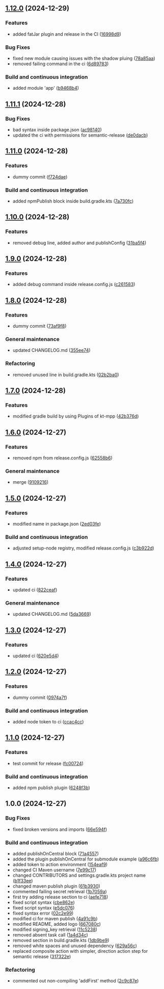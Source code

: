 ## [1.12.0](https://github.com/FreshMag/testo/compare/1.11.1...1.12.0) (2024-12-29)


### Features

* added fatJar plugin and release in the CI ([16998d9](https://github.com/FreshMag/testo/commit/16998d9086a884280e977d36a568b488461cb05e))


### Bug Fixes

* fixed new module causing issues with the shadow pluing ([78a85aa](https://github.com/FreshMag/testo/commit/78a85aad7aaff372fe0e97125d3a0f5a30791801))
* removed failing command in the ci ([6d89783](https://github.com/FreshMag/testo/commit/6d897839515e0f9f227a18dd429ec54b248ecc76))


### Build and continuous integration

* added module 'app' ([b9468b4](https://github.com/FreshMag/testo/commit/b9468b46e5d81f8b083b4e819c14e39563e293b8))

## [1.11.1](https://github.com/FreshMag/testo/compare/1.11.0...1.11.1) (2024-12-28)


### Bug Fixes

* bad syntax inside package.json ([ac98140](https://github.com/FreshMag/testo/commit/ac981408b8f89c7e8959213b7539e367f3cd4e27))
* updated the ci with permissions for semantic-release ([de0dacb](https://github.com/FreshMag/testo/commit/de0dacb7bbb59bf24dd4a8862b7245415fee190d))

## [1.11.0](https://github.com/FreshMag/testo/compare/1.10.0...1.11.0) (2024-12-28)


### Features

* dummy commit ([f724dae](https://github.com/FreshMag/testo/commit/f724dae10b9563233b5dfa4a65c6d670ac9e508f))


### Build and continuous integration

* added npmPublish block inside build.gradle.kts ([7a730fc](https://github.com/FreshMag/testo/commit/7a730fc5ec7839600c4cb84f14f2c1ad4beff4d5))

## [1.10.0](https://github.com/FreshMag/testo/compare/1.9.0...1.10.0) (2024-12-28)


### Features

* removed debug line, added author and publishConfig ([31ba5f4](https://github.com/FreshMag/testo/commit/31ba5f47788d8fd62f02c06cd27654232a09ffe2))

## [1.9.0](https://github.com/FreshMag/testo/compare/1.8.0...1.9.0) (2024-12-28)


### Features

* added debug command inside release.config.js ([c261583](https://github.com/FreshMag/testo/commit/c261583654f7604d115555cfc767de971d90f2f8))

## [1.8.0](https://github.com/FreshMag/testo/compare/1.7.0...1.8.0) (2024-12-28)


### Features

* dummy commit ([73af9f8](https://github.com/FreshMag/testo/commit/73af9f876f4c5a0b97481325d2655c74c3f29dab))


### General maintenance

* updated CHANGELOG.md ([355ee74](https://github.com/FreshMag/testo/commit/355ee749a287a3f10c397dd77cf526e2f93a7568))


### Refactoring

* removed unused line in build.gradle.kts ([02b2ba0](https://github.com/FreshMag/testo/commit/02b2ba0e83c9798a17088befab2539f84357f980))

## [1.7.0](https://github.com/FreshMag/testo/compare/1.6.0...1.7.0) (2024-12-28)


### Features

* modified gradle build by using Plugins of kt-mpp ([42b376d](https://github.com/FreshMag/testo/commit/42b376d7100041b277aa41e7808632afc0a0126a))

## [1.6.0](https://github.com/FreshMag/testo/compare/1.5.0...1.6.0) (2024-12-27)


### Features

* removed npm from release.config.js ([62558b6](https://github.com/FreshMag/testo/commit/62558b65664dc38f239d105eb0ed2939b6887750))


### General maintenance

* merge ([9109216](https://github.com/FreshMag/testo/commit/9109216646c60be00e6382bda7292b3ad8791ab5))

## [1.5.0](https://github.com/FreshMag/testo/compare/1.4.0...1.5.0) (2024-12-27)


### Features

* modified name in package.json ([2ed03fe](https://github.com/FreshMag/testo/commit/2ed03fe331a4cf97b9302158f3546793b3554663))


### Build and continuous integration

* adjusted setup-node registry, modified release.config.js ([c3b922d](https://github.com/FreshMag/testo/commit/c3b922de2d868bac7bd7099d7ceacda34bd18ed5))

## [1.4.0](https://github.com/FreshMag/testo/compare/1.3.0...1.4.0) (2024-12-27)


### Features

* updated ci ([822ceaf](https://github.com/FreshMag/testo/commit/822ceafa50adb7dde803f7e63dd7b3cba235a3cc))


### General maintenance

* updated CHANGELOG.md ([5da3669](https://github.com/FreshMag/testo/commit/5da36696ae046f257c68a61950ee266a50f88e51))

## [1.3.0](https://github.com/FreshMag/testo/compare/1.2.0...1.3.0) (2024-12-27)


### Features

* updated ci ([620e5d4](https://github.com/FreshMag/testo/commit/620e5d4024410afb2c607f4cc39b063e6bbdc6bf))

## [1.2.0](https://github.com/FreshMag/testo/compare/1.1.0...1.2.0) (2024-12-27)


### Features

* dummy commit ([0974a7f](https://github.com/FreshMag/testo/commit/0974a7f2b2218989f1530bdc16341cc903df62d6))


### Build and continuous integration

* added node token to ci ([ccac4cc](https://github.com/FreshMag/testo/commit/ccac4cc357aa329f3eb92b90aec9c1fab2bc4d20))

## [1.1.0](https://github.com/FreshMag/testo/compare/1.0.0...1.1.0) (2024-12-27)


### Features

* test commit for release ([fc00724](https://github.com/FreshMag/testo/commit/fc00724b392b4563f6592740fab475407e03a632))


### Build and continuous integration

* added npm publish plugin ([6248f3b](https://github.com/FreshMag/testo/commit/6248f3bea5bcc06e0f5c560846dee3fcdef80752))

## 1.0.0 (2024-12-27)


### Bug Fixes

* fixed broken versions and imports ([66e594f](https://github.com/FreshMag/testo/commit/66e594f5cff786703cdf6a5c435d47ff6f317665))


### Build and continuous integration

* added publishOnCentral block ([71a4557](https://github.com/FreshMag/testo/commit/71a4557e12cd9d6a840b07ee64afaa312f579a8e))
* added the plugin publishOnCentral for submodule example ([a96c6fb](https://github.com/FreshMag/testo/commit/a96c6fb9e03a5214c231e71a201c8ecafe005947))
* added token to action environment ([154eaf9](https://github.com/FreshMag/testo/commit/154eaf9bba316c2a081c6f4d000f6f7c869dd59d))
* changed CI Maven username ([7e99c17](https://github.com/FreshMag/testo/commit/7e99c1725c6e492a3fc39c58840721bb714731e8))
* changed CONTRIBUTORS and settings.gradle.kts project name ([b1f33ee](https://github.com/FreshMag/testo/commit/b1f33eec12cd55b9227a78a7c0377c8953166b6f))
* changed maven publish plugin ([61b3930](https://github.com/FreshMag/testo/commit/61b393023b98630495e1825e0e01b50db2b8ef6e))
* commented failing secret retrieval ([1b7059a](https://github.com/FreshMag/testo/commit/1b7059ab8bc68a24fa0a35d4c2a0a57c98ca0fbc))
* first try adding release section to ci ([aefe718](https://github.com/FreshMag/testo/commit/aefe718ef5273ec7a4ce0f481643d721be1f846d))
* fixed script syntax ([cbe862e](https://github.com/FreshMag/testo/commit/cbe862e82912b36cb54cbf577cf75700fd00369c))
* fixed script syntax ([e5dc076](https://github.com/FreshMag/testo/commit/e5dc07660d3ad87b488178f1c6e9f2b9aa08bb8f))
* fixed syntax error ([02c2e99](https://github.com/FreshMag/testo/commit/02c2e9940c99b7f4c7588d5a23fcb1480d4d5318))
* modified ci for maven publish ([4a91c9b](https://github.com/FreshMag/testo/commit/4a91c9b0b3ed2c5a643089bb155efe303254a80c))
* modified README, added logo ([667080c](https://github.com/FreshMag/testo/commit/667080c78fcefb182ca8cc3c35938a34fb0e4838))
* modified signing_key retrieval ([11c5238](https://github.com/FreshMag/testo/commit/11c523896e5c10c46fba032db1e33145e010f1fb))
* removed absent task call ([1a4d34c](https://github.com/FreshMag/testo/commit/1a4d34cf181414e5569bb5527016b5c781940537))
* removed section in build.gradle.kts ([1db9be9](https://github.com/FreshMag/testo/commit/1db9be96a3d49839ed22f55b6e72b0f9a7dfb5cc))
* removed white spaces and unused dependency ([629a56c](https://github.com/FreshMag/testo/commit/629a56cf7a470f9fdad456cc953d22105c408340))
* replaced composite action with simpler, direction action step for semantic release ([317322e](https://github.com/FreshMag/testo/commit/317322eb92f5ada6ae70e9a5d7dbad563a3d58db))


### Refactoring

* commented out non-compiling 'addFirst' method ([2c9c87e](https://github.com/FreshMag/testo/commit/2c9c87e4e5638b85e09bf8ba0660f95ffc1e79d4))

